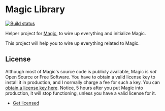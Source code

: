 
# Magic Library

[![Build status](https://travis-ci.org/polterguy/magic.library.svg?master)](https://travis-ci.org/polterguy/magic.library)

Helper project for [Magic](https://github.com/polterguy/magic), to wire up everything and initialize Magic.

This project will help you to wire up everything related to Magic.

## License

Although most of Magic's source code is publicly available, Magic is _not_ Open Source or Free Software.
You have to obtain a valid license key to install it in production, and I normally charge a fee for such a
key. You can [obtain a license key here](https://servergardens.com/buy/).
Notice, 5 hours after you put Magic into production, it will stop functioning, unless you have a valid
license for it.

* [Get licensed](https://servergardens.com/buy/)
